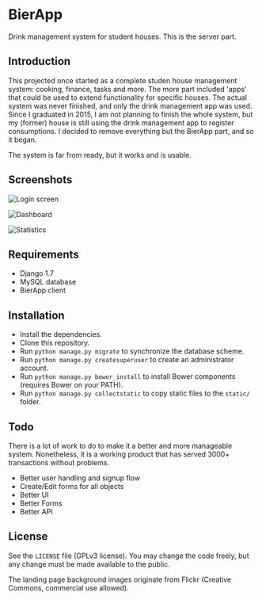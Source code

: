 # BierApp
Drink management system for student houses. This is the server part.

## Introduction
This projected once started as a complete studen house management system: cooking, finance, tasks and more. The more part included 'apps' that could be used to extend functionality for specific houses. The actual system was never finished, and only the drink management app was used. Since I graduated in 2015, I am not planning to finish the whole system, but my (former) house is still using the drink management app to register consumptions. I decided to remove everything but the BierApp part, and so it began.

The system is far from ready, but it works and is usable.

## Screenshots
![Login screen](https://raw.github.com/basilfx/BierApp-Server/master/docs/screenshots/login.png)

![Dashboard](https://raw.github.com/basilfx/BierApp-Server/master/docs/screenshots/dashboard.png)

![Statistics](https://raw.github.com/basilfx/BierApp-Server/master/docs/screenshots/statistics.png)

## Requirements
* Django 1.7
* MySQL database
* BierApp client

## Installation
* Install the dependencies.
* Clone this repository.
* Run `python manage.py migrate` to synchronize the database scheme.
* Run `python manage.py createsuperuser` to create an administrator account.
* Run `python manage.py bower_install` to install Bower components (requires Bower on your PATH).
* Run `python manage.py collectstatic` to copy static files to the `static/` folder.

## Todo
There is a lot of work to do to make it a better and more manageable system. Nonetheless, it is a working product that has served 3000+ transactions without problems.

* Better user handling and signup flow
* Create/Edit forms for all objects
* Better UI
* Better Forms
* Better API

## License
See the `LICENSE` file (GPLv3 license). You may change the code freely, but any change must be made available to the public.

The landing page background images originate from Flickr (Creative Commons, commercial use allowed).